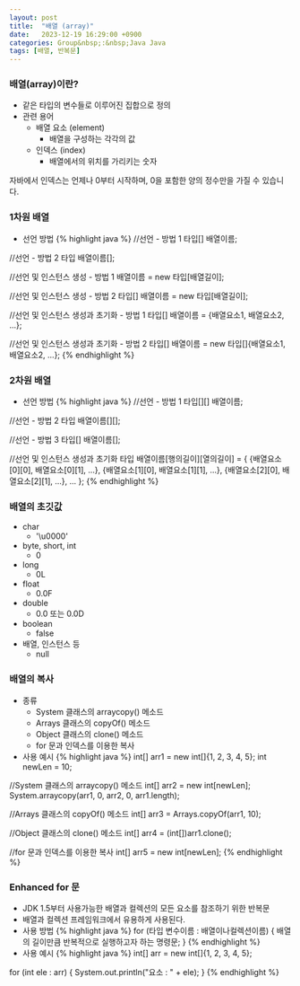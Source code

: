 ```yaml
---
layout: post
title:  "배열 (array)"
date:   2023-12-19 16:29:00 +0900
categories: Group&nbsp;:&nbsp;Java Java
tags: [배열, 반복문]
---
```


### 배열(array)이란?

- 같은 타입의 변수들로 이루어진 집합으로 정의
- 관련 용어
    - 배열 요소 (element)
        - 배열을 구성하는 각각의 값
    - 인덱스 (index)
        - 배열에서의 위치를 가리키는 숫자

자바에서 인덱스는 언제나 0부터 시작하며, 0을 포함한 양의 정수만을 가질 수 있습니다.

### 1차원 배열

- 선언 방법
{% highlight java %}
//선언 - 방법 1
타입[] 배열이름;

//선언 - 방법 2
타입 배열이름[];

//선언 및 인스턴스 생성 - 방법 1
배열이름 = new 타입[배열길이];

//선언 및 인스턴스 생성 - 방법 2
타입[] 배열이름 = new 타입[배열길이];

//선언 및 인스턴스 생성과 초기화 - 방법 1
타입[] 배열이름 = {배열요소1, 배열요소2, ...};

//선언 및 인스턴스 생성과 초기화 - 방법 2
타입[] 배열이름 = new 타입[]{배열요소1, 배열요소2, ...};
{% endhighlight %}

### 2차원 배열

- 선언 방법
    {% highlight java %}
//선언 - 방법 1
타입[][] 배열이름;

//선언 - 방법 2
타입 배열이름[][];

//선언 - 방법 3
타입[] 배열이름[];

//선언 및 인스턴스 생성과 초기화
타입 배열이름[행의길이][열의길이] = {
    {배열요소[0][0], 배열요소[0][1], ...},
    {배열요소[1][0], 배열요소[1][1], ...},
    {배열요소[2][0], 배열요소[2][1], ...},
    ...
};
{% endhighlight %}

### 배열의 초깃값

- char
    - '\u0000'
- byte, short, int
    - 0
- long
    - 0L
- float
    - 0.0F
- double
    - 0.0 또는 0.0D
- boolean
    - false
- 배열, 인스턴스 등
    - null

### 배열의 복사

- 종류
    - System 클래스의 arraycopy() 메소드
    - Arrays 클래스의 copyOf() 메소드
    - Object 클래스의 clone() 메소드
    - for 문과 인덱스를 이용한 복사
- 사용 예시
{% highlight java %}
int[] arr1 = new int[]{1, 2, 3, 4, 5};
int newLen = 10;

//System 클래스의 arraycopy() 메소드
int[] arr2 = new int[newLen];
System.arraycopy(arr1, 0, arr2, 0, arr1.length);

//Arrays 클래스의 copyOf() 메소드
int[] arr3 = Arrays.copyOf(arr1, 10);

//Object 클래스의 clone() 메소드
int[] arr4 = (int[])arr1.clone();

//for 문과 인덱스를 이용한 복사
int[] arr5 = new int[newLen];
{% endhighlight %}

### Enhanced for 문

- JDK 1.5부터 사용가능한 배열과 컬렉션의 모든 요소를 참조하기 위한 반복문
- 배열과 컬렉션 프레임워크에서 유용하게 사용된다.
- 사용 방법
{% highlight java %}
    for (타입 변수이름 : 배열이나컬렉션이름) {
    배열의 길이만큼 반복적으로 실행하고자 하는 명령문;
}
{% endhighlight %}
- 사용 예시
{% highlight java %}
int[] arr = new int[]{1, 2, 3, 4, 5};

for (int ele : arr) {
    System.out.println("요소 : " + ele);
}
{% endhighlight %}